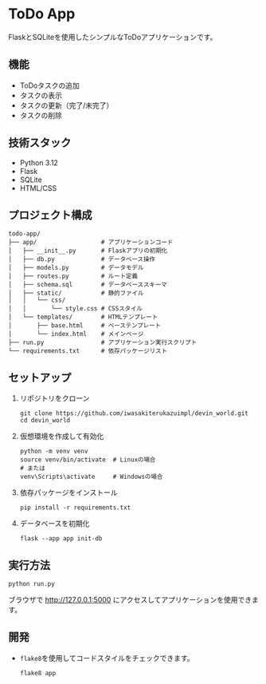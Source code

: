 # ToDo App

FlaskとSQLiteを使用したシンプルなToDoアプリケーションです。

## 機能

- ToDoタスクの追加
- タスクの表示
- タスクの更新（完了/未完了）
- タスクの削除

## 技術スタック

- Python 3.12
- Flask
- SQLite
- HTML/CSS

## プロジェクト構成

```
todo-app/
├── app/                  # アプリケーションコード
│   ├── __init__.py       # Flaskアプリの初期化
│   ├── db.py             # データベース操作
│   ├── models.py         # データモデル
│   ├── routes.py         # ルート定義
│   ├── schema.sql        # データベーススキーマ
│   ├── static/           # 静的ファイル
│   │   └── css/
│   │       └── style.css # CSSスタイル
│   └── templates/        # HTMLテンプレート
│       ├── base.html     # ベーステンプレート
│       └── index.html    # メインページ
├── run.py                # アプリケーション実行スクリプト
└── requirements.txt      # 依存パッケージリスト
```

## セットアップ

1. リポジトリをクローン
   ```
   git clone https://github.com/iwasakiterukazuimpl/devin_world.git
   cd devin_world
   ```

2. 仮想環境を作成して有効化
   ```
   python -m venv venv
   source venv/bin/activate  # Linuxの場合
   # または
   venv\Scripts\activate     # Windowsの場合
   ```

3. 依存パッケージをインストール
   ```
   pip install -r requirements.txt
   ```

4. データベースを初期化
   ```
   flask --app app init-db
   ```

## 実行方法

```
python run.py
```

ブラウザで http://127.0.0.1:5000 にアクセスしてアプリケーションを使用できます。

## 開発

- `flake8`を使用してコードスタイルをチェックできます。
  ```
  flake8 app
  ```
